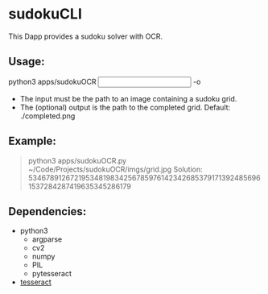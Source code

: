 # sudokuCLI

This Dapp provides a sudoku solver with OCR.

## Usage:
python3 apps/sudokuOCR <input> -o <output>
* The input must be the path to an image containing a sudoku grid.
* The (optional) output is the path to the completed grid.
  Default: ./completed.png

## Example:

> python3 apps/sudokuOCR.py ~/Code/Projects/sudokuOCR/imgs/grid.jpg
> Solution: 534678912672195348198342567859761423426853791713924856961537284287419635345286179

## Dependencies:
* python3
	* argparse
	* cv2
	* numpy
	* PIL
	* pytesseract
* [tesseract](https://github.com/tesseract-ocr/tesseract)
